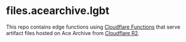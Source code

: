 # files.acearchive.lgbt

This repo contains edge functions using [Cloudflare
Functions](https://developers.cloudflare.com/pages/platform/functions) that
serve artifact files hosted on Ace Archive from [Cloudflare
R2](https://developers.cloudflare.com/r2).
